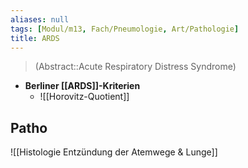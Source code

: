 ```yaml
---
aliases: null
tags: [Modul/m13, Fach/Pneumologie, Art/Pathologie]
title: ARDS
---
```

> (Abstract::Acute Respiratory Distress Syndrome)
- **Berliner [[ARDS]]-Kriterien**
	- ![[Horovitz-Quotient]]





## Patho
![[Histologie Entzündung der Atemwege & Lunge]]